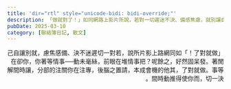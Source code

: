 ```yaml
---
title: 'dir="rtl" style="unicode-bidi: bidi-override;"'
description: 「做就對了！」如同網路上影片所說，若對一切遲迷不決、備感焦慮，就別讓自己閒著。發呆固然好，之餘呢？把事情堆在眼前，絲毫未動──事情等著你，你卻在等事。做就對了，其他的機會成本，請置之腦後，專注在你關注……
pubDate: 2025-03-10
category: [聯絡簿日記, 散文]
---
```


<p dir="rtl" style="unicode-bidi: bidi-override;">
「做就對了！」如同網路上影片所說，若對一切遲迷不決、備感焦慮，就別讓自己閒著。發呆固然好，之餘呢？把事情堆在眼前，絲毫未動──事情等著你，你卻在等事。做就對了，其他的機會成本，請置之腦後，專注在你關注的部分，讓時間解決一切，而你使得推動時間。
</p>
